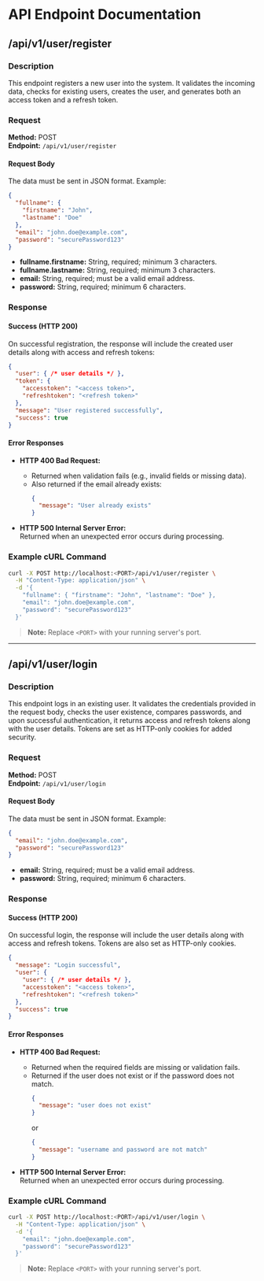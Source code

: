 # API Endpoint Documentation

## /api/v1/user/register

### Description
This endpoint registers a new user into the system. It validates the incoming data, checks for existing users, creates the user, and generates both an access token and a refresh token.

### Request

**Method:** POST  
**Endpoint:** `/api/v1/user/register`

#### Request Body
The data must be sent in JSON format. Example:

```json
{
  "fullname": {
    "firstname": "John",
    "lastname": "Doe"
  },
  "email": "john.doe@example.com",
  "password": "securePassword123"
}
```

- **fullname.firstname:** String, required; minimum 3 characters.
- **fullname.lastname:** String, required; minimum 3 characters.
- **email:** String, required; must be a valid email address.
- **password:** String, required; minimum 6 characters.

### Response

#### Success (HTTP 200)
On successful registration, the response will include the created user details along with access and refresh tokens:

```json
{
  "user": { /* user details */ },
  "token": {
    "accesstoken": "<access token>",
    "refreshtoken": "<refresh token>"
  },
  "message": "User registered successfully",
  "success": true
}
```

#### Error Responses

- **HTTP 400 Bad Request:**  
  - Returned when validation fails (e.g., invalid fields or missing data).  
  - Also returned if the email already exists:
    ```json
    {
      "message": "User already exists"
    }
    ```

- **HTTP 500 Internal Server Error:**  
  Returned when an unexpected error occurs during processing.

### Example cURL Command

```bash
curl -X POST http://localhost:<PORT>/api/v1/user/register \
  -H "Content-Type: application/json" \
  -d '{
    "fullname": { "firstname": "John", "lastname": "Doe" },
    "email": "john.doe@example.com",
    "password": "securePassword123"
  }'
```

> **Note:** Replace `<PORT>` with your running server's port.

---

## /api/v1/user/login

### Description
This endpoint logs in an existing user. It validates the credentials provided in the request body, checks the user existence, compares passwords, and upon successful authentication, it returns access and refresh tokens along with the user details. Tokens are set as HTTP-only cookies for added security.

### Request

**Method:** POST  
**Endpoint:** `/api/v1/user/login`

#### Request Body
The data must be sent in JSON format. Example:

```json
{
  "email": "john.doe@example.com",
  "password": "securePassword123"
}
```

- **email:** String, required; must be a valid email address.
- **password:** String, required; minimum 6 characters.

### Response

#### Success (HTTP 200)
On successful login, the response will include the user details along with access and refresh tokens. Tokens are also set as HTTP-only cookies.

```json
{
  "message": "Login successful",
  "user": {
    "user": { /* user details */ },
    "accesstoken": "<access token>",
    "refreshtoken": "<refresh token>"
  },
  "success": true
}
```

#### Error Responses

- **HTTP 400 Bad Request:**  
  - Returned when the required fields are missing or validation fails.
  - Returned if the user does not exist or if the password does not match.
    ```json
    {
      "message": "user does not exist"
    }
    ```
    or
    ```json
    {
      "message": "username and password are not match"
    }
    ```

- **HTTP 500 Internal Server Error:**  
  Returned when an unexpected error occurs during processing.

### Example cURL Command

```bash
curl -X POST http://localhost:<PORT>/api/v1/user/login \
  -H "Content-Type: application/json" \
  -d '{
    "email": "john.doe@example.com",
    "password": "securePassword123"
  }'
```

> **Note:** Replace `<PORT>` with your running server's port.